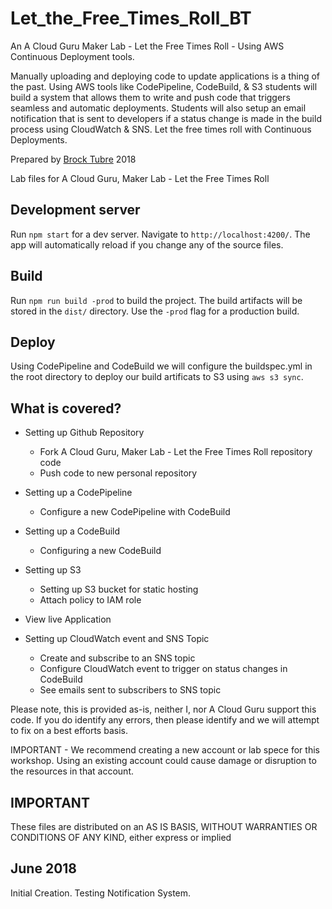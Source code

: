 # Let_the_Free_Times_Roll_BT
An A Cloud Guru Maker Lab - 
Let the Free Times Roll - Using AWS Continuous Deployment tools.

Manually uploading and deploying code to update applications is a thing of the past. Using AWS tools like CodePipeline, CodeBuild, & S3 students will build a system that allows them to write and push code that triggers seamless and automatic deployments. Students will also setup an email notification that is sent to developers if a status change is made in the build process using CloudWatch & SNS. Let the free times roll with Continuous Deployments.

Prepared by [Brock Tubre](http://brocktubre.com) 2018

Lab files for A Cloud Guru, Maker Lab - Let the Free Times Roll

## Development server

Run `npm start` for a dev server. Navigate to `http://localhost:4200/`. The app will automatically reload if you change any of the source files.

## Build

Run `npm run build -prod` to build the project. The build artifacts will be stored in the `dist/` directory. Use the `-prod` flag for a production build.

## Deploy
Using CodePipeline and CodeBuild we will configure the buildspec.yml in the root directory to deploy our build artificats to S3 using `aws s3 sync`.

## What is covered?
- Setting up Github Repository
  - Fork A Cloud Guru, Maker Lab - Let the Free Times Roll repository code
  - Push code to new personal repository

- Setting up a CodePipeline
  - Configure a new CodePipeline with CodeBuild

- Setting up a CodeBuild
  - Configuring a new CodeBuild

- Setting up S3
  - Setting up S3 bucket for static hosting
  - Attach policy to IAM role

- View live Application

- Setting up CloudWatch event and SNS Topic
  - Create and subscribe to an SNS topic
  - Configure CloudWatch event to trigger on status changes in CodeBuild
  - See emails sent to subscribers to SNS topic

Please note, this is provided as-is, neither I, nor A Cloud Guru support this code. If you do identify any errors, then please identify and we will attempt to fix on a best efforts basis.

IMPORTANT - We recommend creating a new account or lab spece for this workshop. Using an existing account could cause damage or disruption to the resources in that account.



## IMPORTANT
These files are distributed on an AS IS BASIS, WITHOUT WARRANTIES OR CONDITIONS OF ANY KIND, either express or implied


## June 2018
Initial Creation. Testing Notification System.

